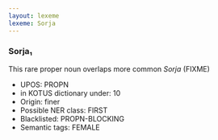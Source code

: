 ```yaml
---
layout: lexeme
lexeme: Sorja
---
```


###  Sorja₁

This rare proper noun overlaps more common *Sorja* (FIXME)
* UPOS:  PROPN
* in KOTUS dictionary under:  10
* Origin:  finer
* Possible NER class:  FIRST
* Blacklisted:  PROPN-BLOCKING
* Semantic tags:  FEMALE


